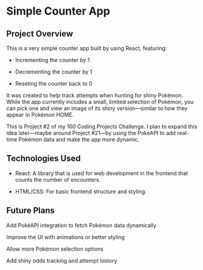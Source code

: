 # Simple Counter App

## Project Overview

This is a very simple counter app built by using React, featuring:

- Incrementing the counter by 1

- Decrementing the counter by 1

- Reseting the counter back to 0

It was created to help track attempts when hunting for shiny Pokémon. While the app currently includes a small, limited selection of Pokémon, you can pick one and view an image of its shiny version—similar to how they appear in Pokémon HOME.

This is Project #2 of my 100 Coding Projects Challenge. I plan to expand this idea later—maybe around Project #21—by using the PokéAPI to add real-time Pokémon data and make the app more dynamic.

## Technologies Used

- React: A library that is used for web development in the frontend that counts the number of encounters.

- HTML/CSS: For basic frontend structure and styling.

## Future Plans

Add PokéAPI integration to fetch Pokémon data dynamically

Improve the UI with animations or better styling

Allow more Pokémon selection options

Add shiny odds tracking and attempt history